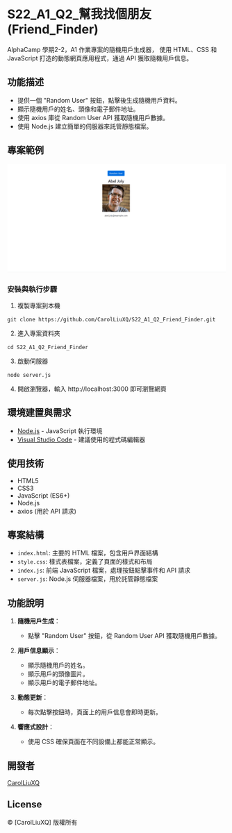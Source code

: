 # S22_A1_Q2_幫我找個朋友(Friend_Finder)

AlphaCamp 學期2-2，A1 作業專案的隨機用戶生成器，
使用 HTML、CSS 和 JavaScript 打造的動態網頁應用程式，通過 API 獲取隨機用戶信息。

## 功能描述

- 提供一個 "Random User" 按鈕，點擊後生成隨機用戶資料。
- 顯示隨機用戶的姓名、頭像和電子郵件地址。
- 使用 axios 庫從 Random User API 獲取隨機用戶數據。
- 使用 Node.js 建立簡單的伺服器來託管靜態檔案。

## 專案範例

![範例動畫](./demo.gif)

### 安裝與執行步驟

1. 複製專案到本機
```
git clone https://github.com/CarolLiuXQ/S22_A1_Q2_Friend_Finder.git
```

2. 進入專案資料夾
```
cd S22_A1_Q2_Friend_Finder
```

3. 啟動伺服器
```
node server.js
```

4. 開啟瀏覽器，輸入 http://localhost:3000 即可瀏覽網頁

## 環境建置與需求

- [Node.js](https://nodejs.org/) - JavaScript 執行環境
- [Visual Studio Code](https://code.visualstudio.com/) - 建議使用的程式碼編輯器

## 使用技術

- HTML5
- CSS3
- JavaScript (ES6+)
- Node.js
- axios (用於 API 請求)

## 專案結構

- `index.html`: 主要的 HTML 檔案，包含用戶界面結構
- `style.css`: 樣式表檔案，定義了頁面的樣式和布局
- `index.js`: 前端 JavaScript 檔案，處理按鈕點擊事件和 API 請求
- `server.js`: Node.js 伺服器檔案，用於託管靜態檔案

## 功能說明

1. **隨機用戶生成**：
   - 點擊 "Random User" 按鈕，從 Random User API 獲取隨機用戶數據。

2. **用戶信息顯示**：
   - 顯示隨機用戶的姓名。
   - 顯示用戶的頭像圖片。
   - 顯示用戶的電子郵件地址。

3. **動態更新**：
   - 每次點擊按鈕時，頁面上的用戶信息會即時更新。

4. **響應式設計**：
   - 使用 CSS 確保頁面在不同設備上都能正常顯示。

## 開發者

[CarolLiuXQ](https://github.com/CarolLiuXQ)

## License
© [CarolLiuXQ] 版權所有